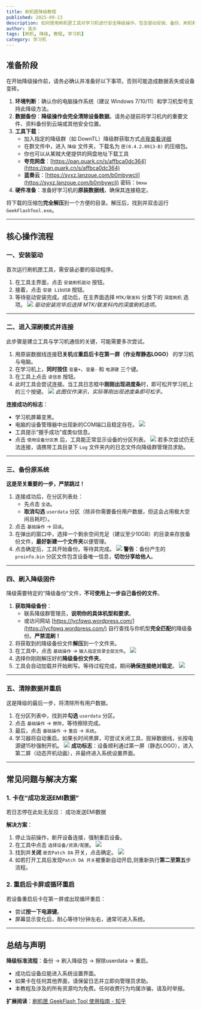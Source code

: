 ```yaml
---
title: 刷机匣降级教程
published: 2025-09-13
description: 如何使用刷机匣工具对学习机进行安全降级操作，包含驱动安装、备份、刷机和数据清除全流程。
author: 洛水
tags: [刷机, 降级, 教程, 学习机]
category: 学习机
---
```


## 准备阶段

在开始降级操作前，请务必确认并准备好以下事项，否则可能造成数据丢失或设备变砖。

1.  **环境判断**：确认你的电脑操作系统（建议 Windows 7/10/11）和学习机型号支持此降级方法。
2.  **数据备份**：**降级操作会完全清除设备数据**。请务必提前将学习机内的重要文件、资料备份到云端或其他安全位置。
3.  **工具下载**：
    *   加入指定的降级群（如 DownTL）降级群获取方式[点我查看详细](https://qm.qq.com/q/l6kcL4bPLa)
    *   在群文件中，进入 `降级` 文件夹，下载名为 `匣(0.4.2.0913-B)` 的压缩包。
    *   你也可以从某贼大佬提供的网盘地址下载工具
    - **夸克网盘**：[https://pan.quark.cn/s/affbca0dc364](https://pan.quark.cn/s/affbca0dc364)
    - **蓝奏云**：[https://syxz.lanzoue.com/b0mbywcli](https://syxz.lanzoue.com/b0mbywcli) 密码：`bmxw`
4.  **硬件准备**：准备好学习机的**原装数据线**，确保其连接稳定。

将下载的压缩包**完全解压**到一个方便的目录。解压后，找到并双击运行 `GeekFlashTool.exe`。

---

## 核心操作流程

### 一、安装驱动

首次运行刷机匣工具，需安装必要的驱动程序。

1.  在工具主界面，点击 `安装刷机驱动` 按钮。
2.  接着，点击 `安装 LibUSB` 按钮。
3.  等待驱动安装完成。成功后，在主界面选择 `MTK/联发科` 分类下的 `深度刷机` 选项。
![](https://s1.imagehub.cc/images/2025/09/14/8a54a596d6841b87e698585162a9798e.png)
*驱动安装完毕后选择 MTK/联发科内的深度刷机选项。*

---

### 二、进入深刷模式并连接

此步骤是建立工具与学习机通信的关键，可能需要多次尝试。

1.  用原装数据线连接**已关机**或**重启后卡在第一屏（作业帮静态LOGO）** 的学习机与电脑。
2.  在学习机上，**同时按住** `音量+`、`音量-` 和 `电源键` 三个键。
3.  在工具上点击 `读信息` 按钮。
4.  此时工具会尝试连接。当工具日志框中**刚刚出现进度条**时，即可松开学习机上的三个按键。
![](https://s1.imagehub.cc/images/2025/09/14/b33ff53c1e34b5436bdbe96107c70307.png)
*此图仅作演示，实际等刚出现进度条即可松手。*

**连接成功的标志**：
*   学习机屏幕变黑。
*   电脑的设备管理器中出现新的COM端口且稳定存在。
![](https://s1.imagehub.cc/images/2025/09/14/f6f050026708ebb0da5a04f7764e9c68.png)
*   工具提示“握手成功”或类似信息。
*   点击 `使用设备分区表` 后，工具能正常显示设备的分区列表。
![](https://s1.imagehub.cc/images/2025/09/14/6b06e403fb759f968b4721d433248539.png)
若多次尝试仍无法连接，请携带工具目录下 `Log` 文件夹内的日志文件向降级群管理员求助。

---

### 三、备份原系统

**这是至关重要的一步，严禁跳过！**

1.  连接成功后，在分区列表处：
    *   先点击 `全选`。
    *   **取消勾选** `userdata` 分区（除非你需要备份用户数据，但这会占用极大空间且耗时）。
2.  点击 `基础操作` -> `回读`。
3.  在弹出的窗口中，选择一个剩余空间充足（建议至少10GB）的目录来存放备份文件，**最好新建一个文件夹**以便管理。
4.  点击确定后，工具开始备份。等待其完成。
![](https://s1.imagehub.cc/images/2025/09/14/5cac01ac954618c3c4efeef614f2bd64.png)
**警告**：备份产生的 `proinfo.bin` 分区文件包含设备唯一信息，**切勿分享给他人**。

---

### 四、刷入降级固件

降级需要特定的“降级备份”文件，**不可使用上一步自己备份的文件**。

1.  **获取降级备份**：
    *   联系降级群管理员，**说明你的具体机型和要求**。
    *   或访问网站 [https://lycfqwq.wordpress.com/](https://lycfqwq.wordpress.com/) 自行查找与你机型**完全匹配**的降级备份。**严禁混刷！**
2.  将获取到的降级备份文件**解压**到一个文件夹。
3.  在工具中，点击 `基础操作` -> `输入指定目录全部文件`。
![](https://s1.imagehub.cc/images/2025/09/14/661cbd3fa2939a9890c4bc89863c51fd.png)
4.  选择你刚刚解压好的**降级备份文件夹**。
5.  工具会自动加载并开始刷写。等待过程完成，期间**确保连接绝对稳定**。
![](https://s1.imagehub.cc/images/2025/09/14/e0e9d4bca7218ee70198aa2a739a7c9a.png)
---

### 五、清除数据并重启

这是降级的最后一步，将清除所有用户数据。

1.  在分区列表中，找到并**勾选** `userdata` 分区。
2.  点击 `基础操作` -> `擦除`，等待擦除完成。
3.  最后，点击 `基础操作` -> `重启` -> `系统`。
4.  学习器将自动重启。如果长时间黑屏，可尝试关闭工具，拔掉数据线，长按电源键15秒强制开机。
![](https://s1.imagehub.cc/images/2025/09/14/f5d7d8ea3c33e3be4e89eee0252086e6.png)
**成功标志**：设备顺利通过第一屏（静态LOGO），进入第二屏（动态开机动画），并最终进入系统设置界面。

---

## 常见问题与解决方案

### 1. 卡在“成功发送EMI数据”

若日志停在此处无反应：
成功发送EMI数据

**解决方案**：
1.  停止当前操作，断开设备连接，强制重启设备。
2.  在工具中点击 `选择设备/资源/配置`。
![](https://s1.imagehub.cc/images/2025/09/14/e665473ec50ab96d7cea30ec9f0fd58d.png)
3.  找到并**关闭** `是否Patch DA` 开关，点击确定。
![](https://s1.imagehub.cc/images/2025/09/14/2f52e951299f4e0665fbb5ba7e2ee582.png)
4.  如若打开工具后发现`Patch DA 开关`被重新自动开启,则重新执行**第二至第五**步流程。


### 2. 重启后卡屏或循环重启

若设备重启后卡在第一屏或出现循环重启：
*   尝试**按一下电源键**。
*   屏幕显示变化后，耐心等待1分钟左右，通常可进入系统。

---

## 总结与声明

**降级标准流程**：备份 → 刷入降级包 → 擦除userdata → 重启。

*   成功后设备应能进入系统设置界面。
*   如果卡在任何其他界面，请保留日志并立即向管理员求助。
*   本教程及涉及的所有资源均为免费。任何收费行为均属诈骗，请及时举报。

**扩展阅读**：[刷机匣 GeekFlash Tool 使用指南 - 知乎](https://zhuanlan.zhihu.com/p/您的文章ID)